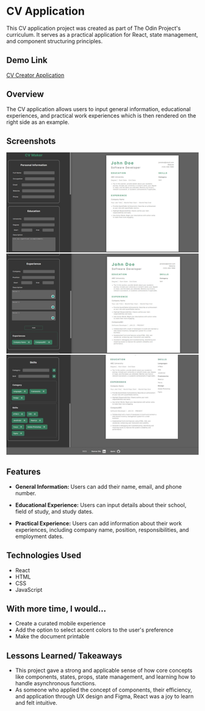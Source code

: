 # CV Application

This CV application project was created as part of The Odin Project's curriculum. It serves as a practical application for React, state management, and component structuring principles.

## Demo Link
[CV Creator Application](https://denver-siu-cv-application.netlify.app/)
## Overview

The CV application allows users to input general information, educational experiences, and practical work experiences which is then rendered on the right side as an example.

## Screenshots
![Landing page example. You first see the personal and education details.](https://github.com/dpsiu/CV-Application/blob/main/Layer%201.jpg)
![An example of filling out an experience section which is then rendered to the preview section on the right.](https://github.com/dpsiu/CV-Application/blob/main/Layer%202.jpg)
![Example of adding category and skills to the skills section.](https://github.com/dpsiu/CV-Application/blob/main/Layer%204.jpg)

## Features

- **General Information:** Users can add their name, email, and phone number.

- **Educational Experience:** Users can input details about their school, field of study, and study dates.

- **Practical Experience:** Users can add information about their work experiences, including company name, position, responsibilities, and employment dates.

## Technologies Used

- React
- HTML
- CSS
- JavaScript

## With more time, I would...
- Create a curated mobile experience
- Add the option to select accent colors to the user's preference
- Make the document printable

## Lessons Learned/ Takeaways
- This project gave a strong and applicable sense of how core concepts like components, states, props, state management, and learning how to handle asynchronous functions.
- As someone who applied the concept of components, their efficiency, and application through UX design and Figma, React was a joy to learn and felt intuitive.
